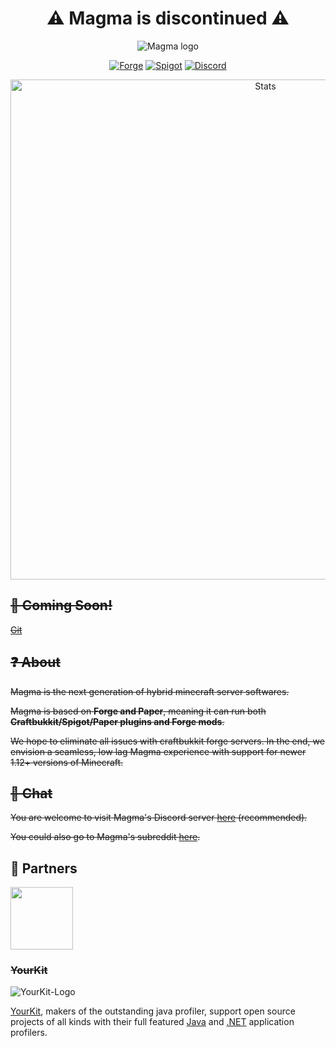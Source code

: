 <div align="center">
<h1>⚠️ Magma is discontinued ⚠️</h1>
<img src="https://i.imgur.com/zTCTCWG.png" alt="Magma logo" align="middle"></img>

[![Forge](https://img.shields.io/badge/Minecraft%20Forge-1.12.2%20--%202860-orange.svg?style=flat)](https://files.minecraftforge.net/net/minecraftforge/forge/index_1.12.2.html)
[![Spigot](https://img.shields.io/badge/Paper/Spigot-1.12.2-yellow.svg)](https://github.com/PaperMC/Paper/tree/ver/1.12.2)
[![Discord](https://img.shields.io/discord/612695539729039411.svg?logo=discord&logoWidth=18&colorB=7289DA)](https://discord.gg/magma)

<a href="https://bstats.org/plugin/bukkit/Magma/5445"> <img src="https://bstats.org/signatures/bukkit/magma.svg" alt="Stats" width="800"> </a>
</div>

## ~~🚧 Coming Soon!~~
~~[Git](https://git.magmafoundation.org/MagmaFoundation/Magma)~~


## ~~❓ About~~

~~Magma is the next generation of hybrid minecraft server softwares.~~

~~Magma is based on **Forge and Paper**, meaning it can run both **Craftbukkit/Spigot/Paper plugins and Forge mods**.~~

~~We hope to eliminate all issues with craftbukkit forge servers. In the end, we envision a seamless, low lag Magma experience with support for newer 1.12+ versions of Minecraft.~~

## ~~💬 Chat~~

~~You are welcome to visit Magma's Discord server [here](https://discord.gg/Magma) (recommended).~~

~~You could also go to Magma's subreddit [here](https://www.reddit.com/r/Magma).~~

## 👥 Partners
<a href="https://craftycontrol.com/"><img src="https://i.imgur.com/243oDOX.png" width="100" height="100"></a>

### ~~YourKit~~
![YourKit-Logo](https://www.yourkit.com/images/yklogo.png)

[YourKit](http://www.yourkit.com/), makers of the outstanding java profiler, support open source projects of all kinds with their full featured [Java](https://www.yourkit.com/java/profiler/index.jsp) and [.NET](https://www.yourkit.com/.net/profiler/index.jsp) application profilers.
